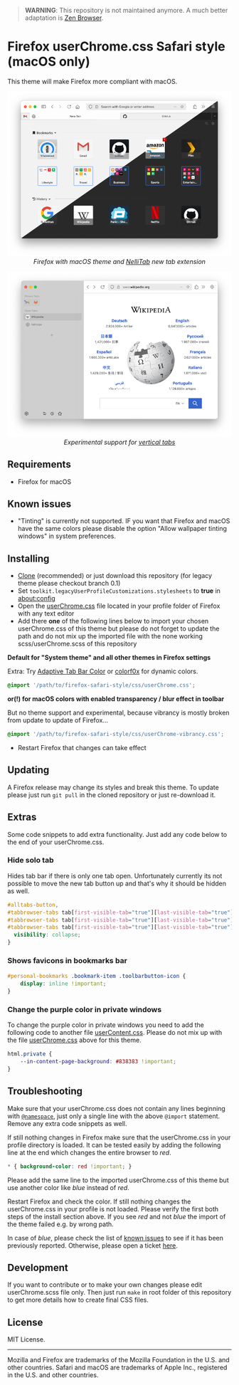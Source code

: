 > **WARNING**: This repository is not maintained anymore.
> A much better adaptation is [Zen Browser](https://github.com/zen-browser).
 
# Firefox userChrome.css Safari style (macOS only)

This theme will make Firefox more compliant with macOS.

<p align="center"><img alt="Firefox with NelliTab" src="https://raw.githubusercontent.com/ideaweb/firefox-safari-style/master/img/preview.png"/><br/><i>Firefox with macOS theme and <a href="https://nellitab.io">NelliTab</a> new tab extension</i></p>

<p align="center"><img alt="Firefox with NelliTab" src="https://raw.githubusercontent.com/ideaweb/firefox-safari-style/master/img/preview-vertical.png"/><br/><i>Experimental support for <a href="https://blog.nightly.mozilla.org/2024/08/07/firefox-sidebar-and-vertical-tabs-try-them-out-in-nightly-firefox-labs-131/">vertical tabs</a></i></p>

## Requirements

*  Firefox for macOS

## Known issues

* "Tinting" is currently not supported. IF you want that Firefox and macOS have the same colors please disable the option "Allow wallpaper tinting windows" in system preferences.

## Installing

* [Clone](https://help.github.com/en/github/creating-cloning-and-archiving-repositories/cloning-a-repository) (recommended) or just download this repository (for legacy theme please checkout branch 0.1)
* Set ```toolkit.legacyUserProfileCustomizations.stylesheets``` to **true** in [about:config](https://support.mozilla.org/en-US/kb/about-config-editor-firefox)
* Open the [userChrome.css](http://kb.mozillazine.org/index.php?title=UserChrome.css&printable=yes) file located in your profile folder of Firefox with any text editor
* Add there **one** of the following lines below to import your chosen userChrome.css of this theme but please do not forget to update the path and do not mix up the imported file with the none working scss/userChrome.scss of this repository

**Default for "System theme" and all other themes in Firefox settings**

Extra: Try [Adaptive Tab Bar Color](https://github.com/easonwong-de/Adaptive-Tab-Bar-Colour) or [colorf0x](https://addons.mozilla.org/en-US/firefox/addon/colorf0x/) for dynamic colors.

```css
@import '/path/to/firefox-safari-style/css/userChrome.css';
```

**or(!) for macOS colors with enabled transparency / blur effect in toolbar**

But no theme support and experimental, because vibrancy is mostly broken from update to update of Firefox...

```css
@import '/path/to/firefox-safari-style/css/userChrome-vibrancy.css';
```

* Restart Firefox that changes can take effect

## Updating

A Firefox release may change its styles and break this theme. To update please just run `git pull` in the cloned repository or just re-download it.

## Extras

Some code snippets to add extra functionality. Just add any code below to the end of your userChrome.css.

### Hide solo tab

Hides tab bar if there is only one tab open. Unfortunately currently its not possible to move the new tab button up and that's why it should be hidden as well.

```css
#alltabs-button,
#tabbrowser-tabs tab[first-visible-tab="true"][last-visible-tab="true"]:not([pinned]),
#tabbrowser-tabs tab[first-visible-tab="true"][last-visible-tab="true"]:not([pinned]) ~ toolbarbutton,
#tabbrowser-tabs tab[first-visible-tab="true"][last-visible-tab="true"]:not([pinned]) ~ #tabbrowser-arrowscrollbox-periphery {
  visibility: collapse;
}
```

### Shows favicons in bookmarks bar

```css
#personal-bookmarks .bookmark-item .toolbarbutton-icon {
    display: inline !important;
}
```

### Change the purple color in private windows

To change the purple color in private windows you need to add the following code to another file [userContent.css](http://kb.mozillazine.org/index.php?title=userContent.css&printable=yes). Please do not mix up with the file [userChrome.css](http://kb.mozillazine.org/index.php?title=UserChrome.css&printable=yes) above for this theme. 

```css
html.private {
    --in-content-page-background: #838383 !important;
}
```

## Troubleshooting

Make sure that your userChrome.css does not contain any lines beginning with [`@namespace`](https://github.com/ideaweb/firefox-safari-style/issues/3), just only a single line with the above `@import` statement. Remove any extra code snippets as well.

If still nothing changes in Firefox make sure that the userChrome.css in your profile directory is loaded. It can be tested easily by adding the following line at the end which changes the entire browser to _red_.

```css
* { background-color: red !important; }
```

Please add the same line to the imported userChrome.css of this theme but use another color like _blue_ instead of _red_.

Restart Firefox and check the color. If still nothing changes the userChrome.css in your profile is not loaded. Please verify the first both steps of the install section above. If you see _red_ and not _blue_ the import of the theme failed e.g. by wrong path.

In case of _blue_, please check the list of [known issues](https://github.com/ideaweb/firefox-safari-style/issues) to see if it has been previously reported. Otherwise, please open a ticket [here](https://github.com/ideaweb/firefox-safari-style/issues). 

## Development

If you want to contribute or to make your own changes please edit userChrome.scss file only. Then just run `make` in root folder of this repository to get more details how to create final CSS files.

##  License

MIT License.

---

Mozilla and Firefox are trademarks of the Mozilla Foundation in the U.S. and other countries. 
Safari and macOS are trademarks of Apple Inc., registered in the U.S. and other countries.


